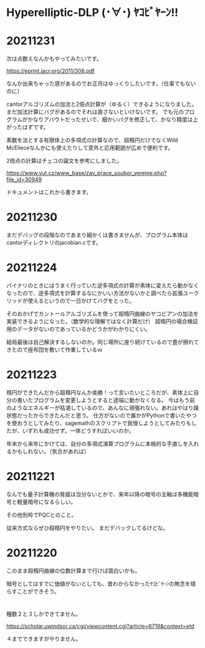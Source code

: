 # Hyperelliptic-DLP (･∀･) ﾔｺﾋﾞﾔｰﾝ!!

# 20211231

次は点数えなんかもやってみたいです。

https://eprint.iacr.org/2011/306.pdf

なんか出来ちゃった感があるのでお正月はゆっくりしたいです。（仕事でもないのに）

cantorアルゴリズムの加法と2倍点計算が（ゆるく）できるようになりました。
まだ加法計算にバグがあるのでそれは直さないといけないです。
でも元のプログラムがかなりアバウトだったせいで、細かいバグを修正して、かなり精度は上がったはずです。

素数を法とする有限体上の多項式の計算なので、超楕円だけでなくWild McElieceなんかにも使えたりして意外と応用範囲が広めで便利です。

2倍点の計算はチェコの論文を参考にしました。

https://www.vut.cz/www_base/zav_prace_soubor_verejne.php?file_id=30949

ドキュメントはこれから書きます。

# 20211230

まだデバッグの段階なのであまり細かくは書きませんが、プログラム本体はcantorディレクトリのjacobian.cです。

# 20211224

バイナリのときにはうまく行っていた逆多項式の計算が素体に変えたら動かなくなったので、逆多項式を計算するなにかいい方法がないかと調べたら拡張ユークリッドが使えるというので一日かけてバグをとった。

そのおかげでカントールアルゴリズムを使って超楕円曲線のヤコビアンの加法を実装できるようになった。（数学的な理解ではなく計算だけ）
超楕円の場合検証用のデータがないのであっているかどうかがわかりにくい。

結局最後は自己解決するしないのか。同じ場所に座り続けているので畳が擦れてきたので座布団を敷いて作業しているｗ

# 20211223

楕円ができたんだから超楕円なんか楽勝！って言いたいところだが、素体上に自分の書いたプログラムを変更しようとすると途端に動かなくなる。
今はもう前のようなエネルギーが枯渇しているので、あんなに頑張れない。あれはやはり躁状態だったからできたんだと思う。
仕方がないので誰かがPythonで書いたやつを使おうとしてみたり、sagemathのスクリプトで我慢しようとしてみたりもしたが、いずれも成功せず。一体どうすればいいのか。

年末から来年にかけては、自分の多項式演算プログラムに本格的な手直しを入れるかもしれない。（気合があれば）

# 20211221

なんでも量子計算機の脅威は当分ないとかで、来年以降の暗号の主軸は多機能暗号と軽量暗号になるらしい。

その他別枠でPQCとのこと。

従来方式ならぜひ超楕円をやりたい。
まだデバックしてるけどな。


# 20211220

このまま超楕円曲線の位数計算まで行けば面白いかも。

暗号としてはすでに価値がないとしても、昔わからなかったﾔｺﾋﾞﾔｰﾝの無念を晴らすことができそう。

# 

種数２と３しかできてません。

https://scholar.uwindsor.ca/cgi/viewcontent.cgi?article=6719&context=etd

４までできますがやりません。

